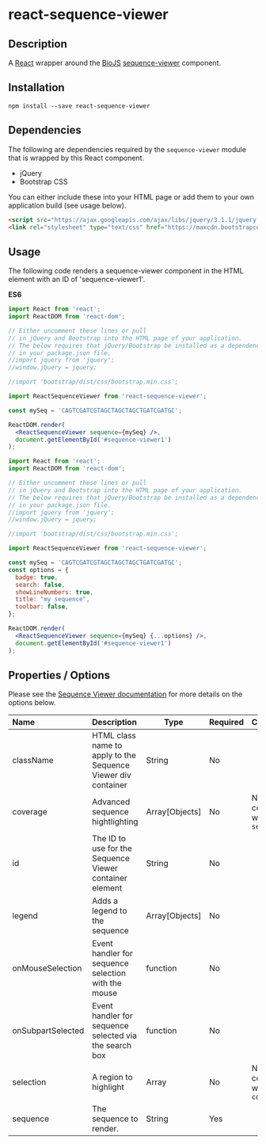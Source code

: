 # react-sequence-viewer

## Description

A [React](https://facebook.github.io/react/) wrapper around the [BioJS](https://biojs.net/) [sequence-viewer](https://github.com/calipho-sib/sequence-viewer)
component.

## Installation

```
npm install --save react-sequence-viewer
```

## Dependencies

The following are dependencies required by the `sequence-viewer` module that is wrapped
by this React component.

* jQuery 
* Bootstrap CSS

You can either include these into your HTML page or add them to your 
own application build (see usage below).

```html
<script src="https://ajax.googleapis.com/ajax/libs/jquery/3.1.1/jquery.min.js"></script>
<link rel="stylesheet" type="text/css" href="https://maxcdn.bootstrapcdn.com/bootstrap/3.3.7/css/bootstrap.min.css"></link>
```

## Usage

The following code renders a sequence-viewer component in the HTML
element with an ID of 'sequence-viewer1'.

**ES6**

```jsx
import React from 'react';
import ReactDOM from 'react-dom';

// Either uncomment these lines or pull
// in jQuery and Bootstrap into the HTML page of your application.
// The below requires that jQuery/Bootstrap be installed as a dependency
// in your package.json file.
//import jquery from 'jquery';
//window.jQuery = jquery;

//import 'bootstrap/dist/css/bootstrap.min.css';

import ReactSequenceViewer from 'react-sequence-viewer';

const mySeq = 'CAGTCGATCGTAGCTAGCTAGCTGATCGATGC';

ReactDOM.render(
  <ReactSequenceViewer sequence={mySeq} />,
  document.getElementById('#sequence-viewer1')
);
```

```jsx
import React from 'react';
import ReactDOM from 'react-dom';

// Either uncomment these lines or pull
// in jQuery and Bootstrap into the HTML page of your application.
// The below requires that jQuery/Bootstrap be installed as a dependency
// in your package.json file.
//import jquery from 'jquery';
//window.jQuery = jquery;

//import 'bootstrap/dist/css/bootstrap.min.css';

import ReactSequenceViewer from 'react-sequence-viewer';

const mySeq = 'CAGTCGATCGTAGCTAGCTAGCTGATCGATGC';
const options = {
  badge: true,
  search: false,
  showLineNumbers: true,
  title: "my sequence",
  toolbar: false,
};

ReactDOM.render(
  <ReactSequenceViewer sequence={mySeq} {...options} />,
  document.getElementById('#sequence-viewer1')
);
```

## Properties / Options

Please see the [Sequence Viewer documentation](https://cdn.rawgit.com/calipho-sib/sequence-viewer/master/examples/index.html)
for more details on the options below.


| Name | Description | Type | Required | Comment |
|:-----|:------------|------|----------|:--------|
| className | HTML class name to apply to the Sequence Viewer div container | String | No |  |
| coverage | Advanced sequence hightlighting | Array[Objects] | No | Not compatible with `selection` |
| id | The ID to use for the Sequence Viewer container element | String | No |  |
| legend | Adds a legend to the sequence  |  Array[Objects] | No |  |
| onMouseSelection | Event handler for sequence selection with the mouse | function | No |  |
| onSubpartSelected | Event handler for sequence selected via the search box | function | No |  |
| selection | A region to highlight | Array | No | Not compatible with `coverage` |
| sequence | The sequence to render. | String | Yes |  |

[build-badge]: https://img.shields.io/travis/FlyBase/react-sequence-viewer/master.png?style=flat-square
[build]: https://travis-ci.org/FlyBase/react-sequence-viewer

[npm-badge]: https://img.shields.io/npm/v/react-sequence-viewer.png?style=flat-square
[npm]: https://www.npmjs.org/package/react-sequence-viewer

[coveralls-badge]: https://img.shields.io/coveralls/FlyBase/react-sequence-viewer/master.png?style=flat-square
[coveralls]: https://coveralls.io/github/FlyBase/react-sequence-viewer
